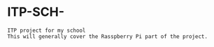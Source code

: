 # ITP-SCH-
    ITP project for my school
    This will generally cover the Rasspberry Pi part of the project.